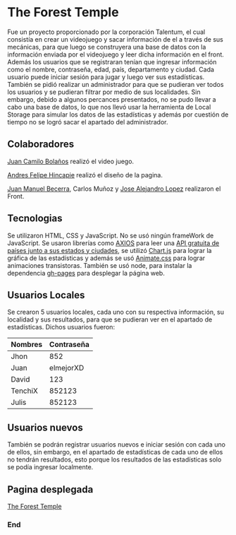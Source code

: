 # The Forest Temple

Fue un proyecto proporcionado por la corporación Talentum, el cual consistía en crear un videojuego y sacar información de el a través de sus mecánicas, para que luego se construyera una base de datos con la información enviada por el videojuego y leer dicha información en el front. Además los usuarios que se registraran tenían que ingresar información como el nombre, contraseña, edad, país, departamento y ciudad. Cada usuario puede iniciar sesión para jugar y luego ver sus estadísticas. También se pidió realizar un administrador para que se pudieran ver todos los usuarios y se pudieran filtrar por medio de sus localidades.
Sin embargo, debido a algunos percances presentados, no se pudo llevar a cabo una base de datos, lo que nos llevó usar la herramienta de Local Storage para simular los datos de las estadísticas y además por cuestión de tiempo no se logró sacar el apartado del administrador.

## Colaboradores

[Juan Camilo Bolaños](https://www.linkedin.com/in/juan-camilo-bola%C3%B1os-aldana-31b768212/) realizó el video juego.

[Andres Felipe Hincapie](https://www.linkedin.com/in/andr%C3%A9s-felipe-hincapi%C3%A9-victoria-8106a921a/) realizó el diseño de la pagina.

[Juan Manuel Becerra](https://www.linkedin.com/in/juan-manuel-becerra-hernandez-11b93b239/), Carlos Muñoz y [Jose Alejandro Lopez](https://www.linkedin.com/in/jalopezcer/) realizaron el Front.

## Tecnologias

Se utilizaron HTML, CSS y JavaScript.
No se usó ningún frameWork de JavaScript.
Se usaron librerías como [AXIOS](https://axios-http.com/) para leer una [API gratuita de países junto a sus estados y ciudades](https://countrystatecity.in/), se utilizó [Chart.js](https://www.chartjs.org/) para lograr la gráfica de las estadísticas y además se usó [Animate.css](https://animate.style/) para lograr animaciones transistoras.
También se usó node, para instalar la dependencia [gh-pages](https://www.npmjs.com/package/gh-pages) para desplegar la página web.

## Usuarios Locales

Se crearon 5 usuarios locales, cada uno con su respectiva información, su localidad y sus resultados, para que se pudieran ver en el apartado de estadísticas.
Dichos usuarios fueron:

| Nombres | Contraseña |
| ------- | ---------- |
| Jhon    | 852        |
| Juan    | elmejorXD  |
| David   | 123        |
| TenchiX | 852123     |
| Julis   | 852123     |

## Usuarios nuevos

También se podrán registrar usuarios nuevos e iniciar sesión con cada uno de ellos, sin embargo, en el apartado de estadísticas de cada uno de ellos no tendrán resultados, esto porque los resultados de las estadísticas solo se podía ingresar localmente.

## Pagina desplegada

[The Forest Temple](https://juan-bh.github.io/TheForestTemple/)

### End
